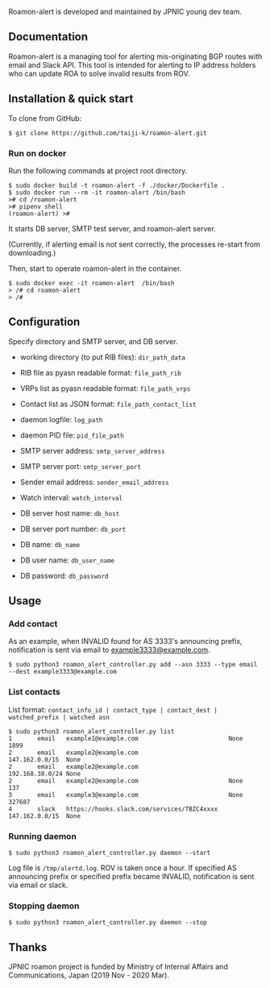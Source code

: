 Roamon-alert is developed and maintained by JPNIC young dev team.

## Documentation

Roamon-alert is a managing tool for alerting mis-originating BGP routes with email and Slack API. This tool is intended for alerting to IP address holders who can update ROA to solve invalid results from ROV.

## Installation & quick start

To clone from GitHub:
```shell
$ git clone https://github.com/taiji-k/roamon-alert.git
```

### Run on docker

Run the following commands at project root directory.

```
$ sudo docker build -t roamon-alert -f ./docker/Dockerfile .
$ sudo docker run --rm -it roamon-alert /bin/bash
># cd /roamon-alert
># pipenv shell
(roamon-alert) >#
```

It starts DB server, SMTP test server, and roamon-alert server.

(Currently, if alerting email is not sent correctly, the processes re-start from downloading.)

Then, start to operate roamon-alert in the container.
```
$ sudo docker exec -it roamon-alert  /bin/bash
> /# cd roamon-alert
> /# 
```

## Configuration

Specify directory and SMTP server, and DB server.

* working directory (to put RIB files): `dir_path_data`
* RIB file as pyasn readable format: `file_path_rib`
* VRPs list as pyasn readable format: `file_path_vrps`

* Contact list as JSON format: `file_path_contact_list`
* daemon logfile: `log_path`
* daemon PID file: `pid_file_path`
* SMTP server address: `smtp_server_address`
* SMTP server port: `smtp_server_port`
* Sender email address: `sender_email_address`
* Watch interval: `watch_interval`

* DB server host name: `db_host`
* DB server port number: `db_port`
* DB name: `db_name`
* DB user name: `db_user_name`
* DB password: `db_password`

## Usage

### Add contact

As an example, when INVALID found for AS 3333's announcing prefix, notification is sent via email to example3333@example.com.
```
$ sudo python3 roamon_alert_controller.py add --asn 3333 --type email --dest example3333@example.com
```

### List contacts
List format:
`contact_info_id | contact_type | contact_dest | watched_prefix | watched asn`

```
$ sudo python3 roamon_alert_controller.py list
1       email   example1@example.com                         None            1899    
2       email   example2@example.com                         147.162.0.0/15  None    
2       email   example2@example.com                         192.168.30.0/24 None         
2       email   example2@example.com                         None            137
3       email   example3@example.com                         None            327687  
4       slack   https://hooks.slack.com/services/TBZC4xxxx   147.162.0.0/15  None  
```

### Running daemon

```
$ sudo python3 roamon_alert_controller.py daemon --start 
```

Log file is `/tmp/alertd.log`.
ROV is taken once a hour.
If specified AS announcing prefix or specified prefix became INVALID, notification is sent via email or slack.

### Stopping daemon

```
$ sudo python3 roamon_alert_controller.py daemon --stop
```

## Thanks

JPNIC roamon project is funded by Ministry of Internal Affairs and Communications, Japan (2019 Nov - 2020 Mar).

